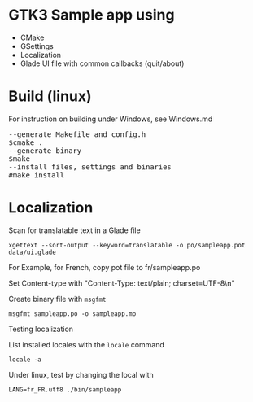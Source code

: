 # GTK3 Sample app using

* CMake
* GSettings
* Localization
* Glade UI file with common callbacks (quit/about)


# Build (linux)

For instruction on building under Windows, see Windows.md

<pre>
--generate Makefile and config.h
$cmake .
--generate binary
$make
--install files, settings and binaries
#make install
</pre>

# Localization

Scan for translatable text in a Glade file

    xgettext --sort-output --keyword=translatable -o po/sampleapp.pot data/ui.glade

For Example, for French, copy pot file to fr/sampleapp.po

Set Content-type with "Content-Type: text/plain; charset=UTF-8\n"

Create binary file with `msgfmt`

    msgfmt sampleapp.po -o sampleapp.mo

Testing localization

List installed locales with the `locale` command

    locale -a

Under linux, test by changing the local with

    LANG=fr_FR.utf8 ./bin/sampleapp
